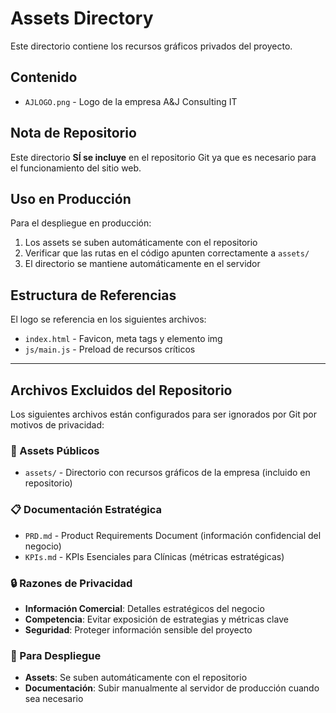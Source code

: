 # Assets Directory

Este directorio contiene los recursos gráficos privados del proyecto.

## Contenido

- `AJLOGO.png` - Logo de la empresa A&J Consulting IT

## Nota de Repositorio

Este directorio **SÍ se incluye** en el repositorio Git ya que es necesario para el funcionamiento del sitio web.

## Uso en Producción

Para el despliegue en producción:
1. Los assets se suben automáticamente con el repositorio
2. Verificar que las rutas en el código apunten correctamente a `assets/`
3. El directorio se mantiene automáticamente en el servidor

## Estructura de Referencias

El logo se referencia en los siguientes archivos:
- `index.html` - Favicon, meta tags y elemento img
- `js/main.js` - Preload de recursos críticos

---

## Archivos Excluidos del Repositorio

Los siguientes archivos están configurados para ser ignorados por Git por motivos de privacidad:

### 📁 Assets Públicos
- `assets/` - Directorio con recursos gráficos de la empresa (incluido en repositorio)

### 📋 Documentación Estratégica
- `PRD.md` - Product Requirements Document (información confidencial del negocio)
- `KPIs.md` - KPIs Esenciales para Clínicas (métricas estratégicas)

### 🔒 Razones de Privacidad
- **Información Comercial**: Detalles estratégicos del negocio
- **Competencia**: Evitar exposición de estrategias y métricas clave
- **Seguridad**: Proteger información sensible del proyecto

### 🚀 Para Despliegue
- **Assets**: Se suben automáticamente con el repositorio
- **Documentación**: Subir manualmente al servidor de producción cuando sea necesario
